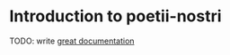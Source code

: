 # Introduction to poetii-nostri

TODO: write [great documentation](http://jacobian.org/writing/what-to-write/)

